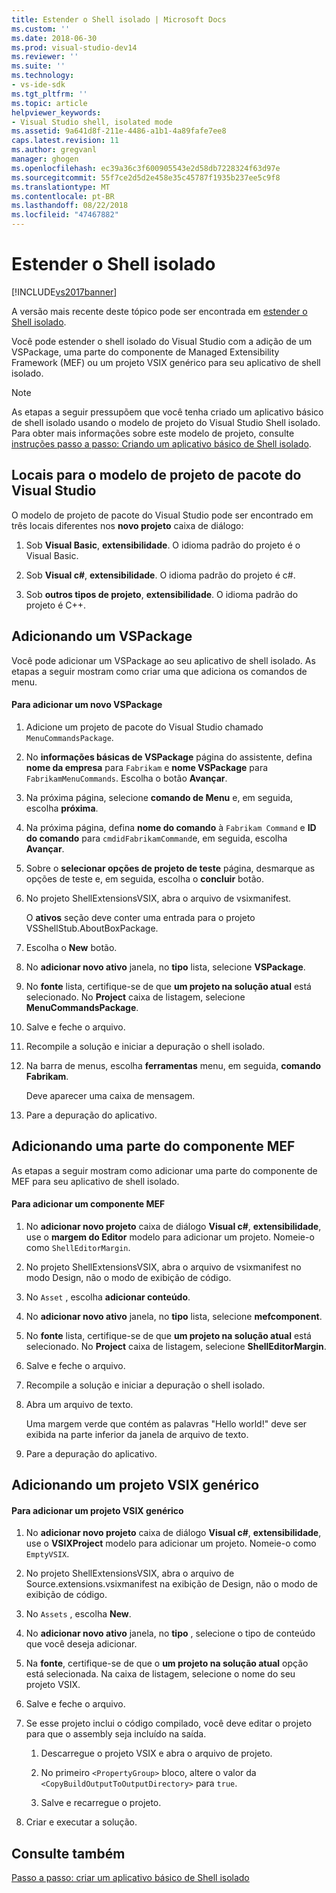 ```yaml
---
title: Estender o Shell isolado | Microsoft Docs
ms.custom: ''
ms.date: 2018-06-30
ms.prod: visual-studio-dev14
ms.reviewer: ''
ms.suite: ''
ms.technology:
- vs-ide-sdk
ms.tgt_pltfrm: ''
ms.topic: article
helpviewer_keywords:
- Visual Studio shell, isolated mode
ms.assetid: 9a641d8f-211e-4486-a1b1-4a89fafe7ee8
caps.latest.revision: 11
ms.author: gregvanl
manager: ghogen
ms.openlocfilehash: ec39a36c3f600905543e2d58db7228324f63d97e
ms.sourcegitcommit: 55f7ce2d5d2e458e35c45787f1935b237ee5c9f8
ms.translationtype: MT
ms.contentlocale: pt-BR
ms.lasthandoff: 08/22/2018
ms.locfileid: "47467882"
---
```

# <a name="extending-the-isolated-shell"></a>Estender o Shell isolado
[!INCLUDE[vs2017banner](../includes/vs2017banner.md)]

A versão mais recente deste tópico pode ser encontrada em [estender o Shell isolado](https://docs.microsoft.com/visualstudio/extensibility/extending-the-isolated-shell).  
  
Você pode estender o shell isolado do Visual Studio com a adição de um VSPackage, uma parte do componente de Managed Extensibility Framework (MEF) ou um projeto VSIX genérico para seu aplicativo de shell isolado.  
  
> [!NOTE]
>  As etapas a seguir pressupõem que você tenha criado um aplicativo básico de shell isolado usando o modelo de projeto do Visual Studio Shell isolado. Para obter mais informações sobre este modelo de projeto, consulte [instruções passo a passo: Criando um aplicativo básico de Shell isolado](../extensibility/walkthrough-creating-a-basic-isolated-shell-application.md).  
  
## <a name="locations-for-the-visual-studio-package-project-template"></a>Locais para o modelo de projeto de pacote do Visual Studio  
 O modelo de projeto de pacote do Visual Studio pode ser encontrado em três locais diferentes nos **novo projeto** caixa de diálogo:  
  
1.  Sob **Visual Basic**, **extensibilidade**. O idioma padrão do projeto é o Visual Basic.  
  
2.  Sob **Visual c#**, **extensibilidade**. O idioma padrão do projeto é c#.  
  
3.  Sob **outros tipos de projeto**, **extensibilidade**. O idioma padrão do projeto é C++.  
  
## <a name="adding-a-vspackage"></a>Adicionando um VSPackage  
 Você pode adicionar um VSPackage ao seu aplicativo de shell isolado. As etapas a seguir mostram como criar uma que adiciona os comandos de menu.  
  
#### <a name="to-add-a-new-vspackage"></a>Para adicionar um novo VSPackage  
  
1.  Adicione um projeto de pacote do Visual Studio chamado `MenuCommandsPackage`.  
  
2.  No **informações básicas de VSPackage** página do assistente, defina **nome da empresa** para `Fabrikam` e **nome VSPackage** para `FabrikamMenuCommands`. Escolha o botão **Avançar**.  
  
3.  Na próxima página, selecione **comando de Menu** e, em seguida, escolha **próxima**.  
  
4.  Na próxima página, defina **nome do comando** à `Fabrikam Command` e **ID do comando** para `cmdidFabrikamCommand`e, em seguida, escolha **Avançar**.  
  
5.  Sobre o **selecionar opções de projeto de teste** página, desmarque as opções de teste e, em seguida, escolha o **concluir** botão.  
  
6.  No projeto ShellExtensionsVSIX, abra o arquivo de vsixmanifest.  
  
     O **ativos** seção deve conter uma entrada para o projeto VSShellStub.AboutBoxPackage.  
  
7.  Escolha o **New** botão.  
  
8.  No **adicionar novo ativo** janela, no **tipo** lista, selecione **VSPackage**.  
  
9. No **fonte** lista, certifique-se de que **um projeto na solução atual** está selecionado. No **Project** caixa de listagem, selecione **MenuCommandsPackage**.  
  
10. Salve e feche o arquivo.  
  
11. Recompile a solução e iniciar a depuração o shell isolado.  
  
12. Na barra de menus, escolha **ferramentas** menu, em seguida, **comando Fabrikam**.  
  
     Deve aparecer uma caixa de mensagem.  
  
13. Pare a depuração do aplicativo.  
  
## <a name="adding-a-mef-component-part"></a>Adicionando uma parte do componente MEF  
 As etapas a seguir mostram como adicionar uma parte do componente de MEF para seu aplicativo de shell isolado.  
  
#### <a name="to-add-a-mef-component"></a>Para adicionar um componente MEF  
  
1.  No **adicionar novo projeto** caixa de diálogo **Visual c#**, **extensibilidade**, use o **margem do Editor** modelo para adicionar um projeto. Nomeie-o como `ShellEditorMargin`.  
  
2.  No projeto ShellExtensionsVSIX, abra o arquivo de vsixmanifest no modo Design, não o modo de exibição de código.  
  
3.  No `Asset` , escolha **adicionar conteúdo**.  
  
4.  No **adicionar novo ativo** janela, no **tipo** lista, selecione **mefcomponent**.  
  
5.  No **fonte** lista, certifique-se de que **um projeto na solução atual** está selecionado. No **Project** caixa de listagem, selecione **ShellEditorMargin**.  
  
6.  Salve e feche o arquivo.  
  
7.  Recompile a solução e iniciar a depuração o shell isolado.  
  
8.  Abra um arquivo de texto.  
  
     Uma margem verde que contém as palavras "Hello world!" deve ser exibida na parte inferior da janela de arquivo de texto.  
  
9. Pare a depuração do aplicativo.  
  
## <a name="adding-a-generic-vsix-project"></a>Adicionando um projeto VSIX genérico  
  
#### <a name="to-add-a-generic-vsix-project"></a>Para adicionar um projeto VSIX genérico  
  
1.  No **adicionar novo projeto** caixa de diálogo **Visual c#**, **extensibilidade**, use o **VSIXProject** modelo para adicionar um projeto. Nomeie-o como `EmptyVSIX`.  
  
2.  No projeto ShellExtensionsVSIX, abra o arquivo de Source.extensions.vsixmanifest na exibição de Design, não o modo de exibição de código.  
  
3.  No `Assets` , escolha **New**.  
  
4.  No **adicionar novo ativo** janela, no **tipo** , selecione o tipo de conteúdo que você deseja adicionar.  
  
5.  Na **fonte**, certifique-se de que o **um projeto na solução atual** opção está selecionada. Na caixa de listagem, selecione o nome do seu projeto VSIX.  
  
6.  Salve e feche o arquivo.  
  
7.  Se esse projeto inclui o código compilado, você deve editar o projeto para que o assembly seja incluído na saída.  
  
    1.  Descarregue o projeto VSIX e abra o arquivo de projeto.  
  
    2.  No primeiro `<PropertyGroup>` bloco, altere o valor da `<CopyBuildOutputToOutputDirectory>` para `true`.  
  
    3.  Salve e recarregue o projeto.  
  
8.  Criar e executar a solução.  
  
## <a name="see-also"></a>Consulte também  
 [Passo a passo: criar um aplicativo básico de Shell isolado](../extensibility/walkthrough-creating-a-basic-isolated-shell-application.md)

